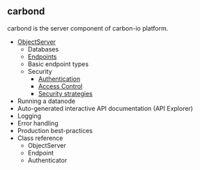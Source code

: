 carbond
----------

carbond is the server component of carbon-io platform. 

* [ObjectServer](doc/classes/ObjectServer.md)
  * Databases
  * [Endpoints](doc/classes/Endpoint.md)
  * Basic endpoint types
  * Security
    * [Authentication](doc/Authentication.md)
    * [Access Control](doc/AccessControl.md)
    * [Security strategies](doc/SecurityStrategies.md)
* Running a datanode
* Auto-generated interactive API documentation (API Explorer)
* Logging
* Error handling
* Production best-practices
* Class reference
  * ObjectServer
  * Endpoint
  * Authenticator

